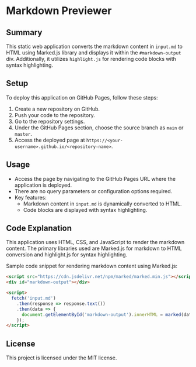 # Markdown Previewer

## Summary
This static web application converts the markdown content in `input.md` to HTML using Marked.js library and displays it within the `#markdown-output` div. Additionally, it utilizes `highlight.js` for rendering code blocks with syntax highlighting.

## Setup
To deploy this application on GitHub Pages, follow these steps:
1. Create a new repository on GitHub.
2. Push your code to the repository.
3. Go to the repository settings.
4. Under the GitHub Pages section, choose the source branch as `main` or `master`.
5. Access the deployed page at `https://<your-username>.github.io/<repository-name>`.

## Usage
- Access the page by navigating to the GitHub Pages URL where the application is deployed.
- There are no query parameters or configuration options required.
- Key features:
  - Markdown content in `input.md` is dynamically converted to HTML.
  - Code blocks are displayed with syntax highlighting.

## Code Explanation
This application uses HTML, CSS, and JavaScript to render the markdown content. The primary libraries used are Marked.js for markdown to HTML conversion and highlight.js for syntax highlighting.

Sample code snippet for rendering markdown content using Marked.js:

```html
<script src="https://cdn.jsdelivr.net/npm/marked/marked.min.js"></script>
<div id="markdown-output"></div>

<script>
  fetch('input.md')
    .then(response => response.text())
    .then(data => {
      document.getElementById('markdown-output').innerHTML = marked(data);
    });
</script>
```

## License
This project is licensed under the MIT license.